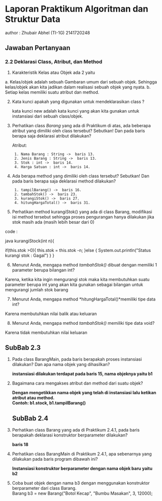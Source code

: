 # Laporan Praktikum Algoritman dan Struktur Data
author : Zhubair Abhel (TI-1G) 2141720248
## Jawaban Pertanyaan

### 2.2 Deklarasi Class, Atribut, dan Method
1. Karakteristik Kelas atau Objek ada 2 yaitu

a. Kelas/objek adalah sebuah Gambaran umum dari sebuah objek. Sehingga kelas/objek akan kita jadikan dalam realisasi sebuah objek yang nyata.
    b. Setiap kelas memiliki suatu atribut dan method.

2. Kata kunci apakah yang digunakan untuk mendeklarasikan class ?

    kata kunci new adalah kata kunci yang akan kita gunakan untuk instansiasi dari sebuah class/objek.
3. Perhatikan class *Barang* yang ada di Praktikum di atas, ada beberapa atribut yang dimiliki oleh class tersebut? Sebutkan! Dan pada baris berapa saja deklarasi atribut dilakukan?
    
    Atribut:
        
        1. Nama Barang : String ->  baris 13.
        2. Jenis Barang : String ->  baris 13.
        3. Stok : int ->  baris 14.
        4. Harga Satuan : int ->  baris 14.
4. Ada berapa method yang dimiliki oleh class tersebut? Sebutkan! Dan pada baris berapa saja 
deklarasi method dilakukan?

        1. tampilBarang() ->  baris 16.
        2. tambahStok() ->  baris 23.
        3. kurangiStok() ->  baris 27.
        4. hitungHargaTotal() ->  baris 31.
5. Perhatikan method kurangiStok() yang ada di class Barang, modifikasi isi method tersebut 
sehingga proses pengurangan hanya dilakukan jika stok masih ada (masih lebih besar dari 0) 

code : 

java
kurangiStock(int n){

if(this.stok >0){
      this.stok = this.stok -n; 
}else {
    System.out.println("Status kurangi stok : Gagal")
    }
}

6. Menurut Anda, mengapa method *tambahStok()* dibuat dengan memiliki 1 parameter berupa 
bilangan int?

Karena, ketika kita ingin mengurangi stok maka kita membutuhkan suatu parameter berupa int yang akan kita gunakan sebagai bilangan untuk mengurangi jumlah stok barang

7. Menurut Anda, mengapa method *hitungHargaTotal()*memiliki tipe data int?

Karena membutuhkan nilai balik atau keluaran

8. Menurut Anda, mengapa method *tambahStok()* memiliki tipe data void?

Karena tidak membutuhkan nilai keluaran

## **SubBab 2.3**

1. Pada class BarangMain, pada baris berapakah proses instansiasi dilakukan? Dan apa nama objek
yang dihasilkan?  

    **instansiasi dilakukan terdapat pada baris 15, nama objeknya yaitu b1**  

2. Bagaimana cara mengakses atribut dan method dari suatu objek?
     
     **Dengan mengetikkan nama objek yang telah di instansiasi lalu ketikan atribut atau method.**  
     **Contoh: b1.stock, b1.tampilBarang()**

     ## **SubBab 2.4**  

1. Perhatikan class Barang yang ada di Praktikum 2.4.1, pada baris berapakah deklarasi 
konstruktor berparameter dilakukan?  

    **baris 18**  

2. Perhatikan class BarangMain di Praktikum 2.4.1, apa sebenarnya yang dilakukan pada baris 
program dibawah ini?  

    **Instansiasi konstruktor berparameter dengan nama objek baru yaitu b2**  

3. Coba buat objek dengan nama b3 dengan menggunakan konstruktor berparameter dari class 
Barang.  
    Barang b3 = new Barang("Botol Kecap", "Bumbu Masakan", 3, 12000);